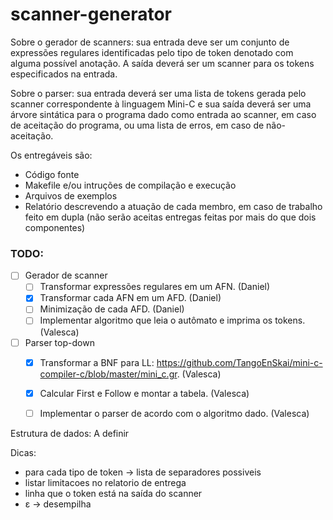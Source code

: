 # scanner-generator

Sobre o gerador de scanners: sua entrada deve ser um conjunto de expressões regulares identificadas pelo tipo de token denotado com alguma possível anotação. A saída deverá ser um scanner para os tokens especificados na entrada.

Sobre o parser: sua entrada deverá ser uma lista de tokens gerada pelo scanner correspondente à linguagem Mini-C e sua saída deverá ser uma árvore sintática para o programa dado como entrada ao scanner, em caso de aceitação do programa, ou uma lista de erros, em caso de não-aceitação.

Os entregáveis são:
- Código fonte
- Makefile e/ou intruções de compilação e execução
- Arquivos de exemplos
- Relatório descrevendo a atuação de cada membro, em caso de trabalho feito em dupla (não serão aceitas entregas feitas por mais do que dois componentes)

### TODO:

- [ ] Gerador de scanner
    - [ ] Transformar expressões regulares em um AFN. (Daniel)
    - [x] Transformar cada AFN em um AFD. (Daniel)
    - [ ] Minimização de cada AFD. (Daniel)
    - [ ] Implementar algoritmo que leia o autômato e imprima os tokens. (Valesca)
- [ ] Parser top-down
    - [x] Transformar a BNF para LL: https://github.com/TangoEnSkai/mini-c-compiler-c/blob/master/mini_c.gr. (Valesca)
    - [x] Calcular First e Follow e montar a tabela. (Valesca)
    - [ ] Implementar o parser de acordo com o algoritmo dado. (Valesca)


Estrutura de dados: A definir

Dicas:
- para cada tipo de token -> lista de separadores possiveis
- listar limitacoes no relatorio de entrega
- linha que o token está na saída do scanner
- ε -> desempilha
